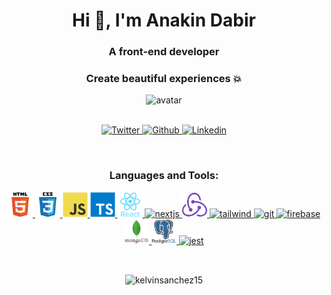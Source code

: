 <h1 align="center">Hi 👋, I'm Anakin Dabir</h1>
<h3 align="center">A front-end developer</h3>
<h3 align="center">Create beautiful experiences 💥</h3>

<div align="center">
  <img src="https://e7.pngegg.com/pngimages/949/967/png-clipart-baby-boss-illustration-the-boss-baby-sticker-advertising-wall-decal-cryptocurrency-the-boss-baby-child-face.png"
    alt="avatar" width="140" height="140" />
</div>

<br>
<p align="center">
  <a href="https://twitter.com/anakin_dabir" target="_blank">
    <img alt="Twitter"
      src="https://img.shields.io/badge/Twitter-1DA1F2?logo=twitter&logoColor=white&style=for-the-badge" />
  </a>
  <a href="https://github.com/anakin-dabir" target="_blank">
    <img alt="Github"
      src="https://img.shields.io/badge/GitHub-100000?style=for-the-badge&logo=github&logoColor=white" />
  </a>
  <a href="https://www.linkedin.com/in/anakin-dabir/" target="_blank">
    <img alt="Linkedin"
      src="https://img.shields.io/badge/linkedin-0077B5?style=for-the-badge&logo=linkedin&logoColor=white" />
  </a>
</p>
<br>

<h3 align="center">Languages and Tools:</h3>
<p align="center">
  <a href="https://www.w3.org/html/" target="_blank">
    <img src="https://raw.githubusercontent.com/devicons/devicon/master/icons/html5/html5-original-wordmark.svg"
      alt="html5" width="40" height="40" />
  </a>
  <a href="https://www.w3schools.com/css/" target="_blank">
    <img src="https://raw.githubusercontent.com/devicons/devicon/master/icons/css3/css3-original-wordmark.svg"
      alt="css3" width="40" height="40" />
  </a>
  <a href="https://developer.mozilla.org/en-US/docs/Web/JavaScript" target="_blank">
    <img src="https://raw.githubusercontent.com/devicons/devicon/master/icons/javascript/javascript-original.svg"
      alt="javascript" width="40" height="40" />
  </a>
  <a href="https://www.typescriptlang.org/" target="_blank">
    <img src="https://raw.githubusercontent.com/devicons/devicon/master/icons/typescript/typescript-original.svg"
      alt="typescript" width="40" height="40" />
  </a>
  <a href="https://reactjs.org/" target="_blank">
    <img src="https://raw.githubusercontent.com/devicons/devicon/master/icons/react/react-original-wordmark.svg"
      alt="react" width="40" height="40" />
  </a>
  <a href="https://nextjs.org/" target="_blank">
    <img src="https://cdn.worldvectorlogo.com/logos/next-js.svg" alt="nextjs" width="40" height="40" /> 
  </a>
  <a href="https://redux.js.org" target="_blank">
    <img src="https://raw.githubusercontent.com/devicons/devicon/master/icons/redux/redux-original.svg" alt="redux"
      width="40" height="40" />
  </a>
  <a href="https://tailwindcss.com/" target="_blank">
    <img src="https://www.vectorlogo.zone/logos/tailwindcss/tailwindcss-icon.svg" alt="tailwind" width="40"
      height="40" />
  </a>
  <a href="https://git-scm.com/" target="_blank">
    <img src="https://www.vectorlogo.zone/logos/git-scm/git-scm-icon.svg" alt="git" width="40" height="40" />
  </a>
  <a href="https://firebase.google.com/" target="_blank">
    <img src="https://www.vectorlogo.zone/logos/firebase/firebase-icon.svg" alt="firebase" width="40" height="40" />
  </a>
  <a href="https://www.mongodb.com/" target="_blank">
    <img src="https://raw.githubusercontent.com/devicons/devicon/master/icons/mongodb/mongodb-original-wordmark.svg"
      alt="mongodb" width="40" height="40" />
  </a>
  <a href="https://www.postgresql.org" target="_blank">
    <img
      src="https://raw.githubusercontent.com/devicons/devicon/master/icons/postgresql/postgresql-original-wordmark.svg"
      alt="postgresql" width="40" height="40" />
  </a>
  <a href="https://jestjs.io" target="_blank">
    <img src="https://www.vectorlogo.zone/logos/jestjsio/jestjsio-icon.svg" alt="jest" width="40" height="40" />
  </a>
</p>

<br>

<p align="center"><img align="center"
    src="https://github-readme-streak-stats.herokuapp.com/?user=kelvinsanchez15&theme=dark" alt="kelvinsanchez15" /></p>
